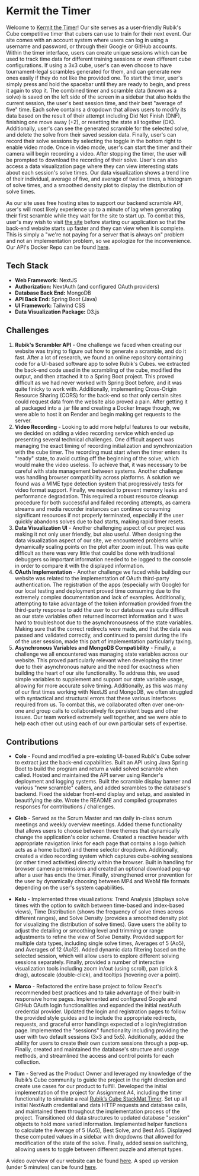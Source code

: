 # Kermit the Timer

Welcome to [Kermit the Timer](https://kermit-the-frog-vercel.vercel.app/)! Our site serves as a user-friendly Rubik's Cube competitive timer that cubers can use to train for their next event. Our site comes with an account system where users can log in using a username and password, or through their Google or GitHub accounts. Within the timer interface, users can create unique sessions which can be used to track time data for different training sessions or even different cube configurations. If using a 3x3 cube, user's can even choose to have tournament-legal scrambles generated for them, and can generate new ones easily if they do not like the provided one. To start the timer, user's simply press and hold the spacebar until they are ready to begin, and press it again to stop it. The combined timer and scramble data (known as a solve) is saved on the left side of the screen in a sidebar that also holds the current session, the user's best session time, and their best "average of five" time. Each solve contains a dropdown that allows users to modify its data based on the result of their attempt including Did Not Finish (DNF), finishing one move away (+2), or resetting the state all together (OK). Additionally, user's can see the generated scramble for the selected solve, and delete the solve from their saved session data. Finally, user's can record their solve sessions by selecting the toggle in the bottom right to enable video mode. Once in video mode, user's can start the timer and their camera will begin recording a video. After stopping the timer, the user will be prompted to download the recording of their solve. User's can also access a data visualization page where they can view interesting stats about each session's solve times. Our data visualization shows a trend line of their individual, average of five, and average of twelve times, a histogram of solve times, and a smoothed density plot to display the distribution of solve times.

As our site uses free hosting sites to support our backend scramble API, user's will most likely experience up to a minute of lag when generating their first scramble while they wait for the site to start up. To combat this, user's may wish to visit [the site](https://scrambler-api-s5qg.onrender.com/getScramble) before starting our application so that the back-end website starts up faster and they can view when it is complete. This is simply a "we're not paying for a server that is always on" problem and not an implementation problem, so we apologize for the inconvenience. Our API's Docker Repo can be found [here](https://hub.docker.com/r/cgolding8/scrambler_api).


## Tech Stack
- **Web Framework:** NextJS
- **Authorization:** NextAuth (and configured OAuth providers)
- **Database Back End:** MongoDB
- **API Back End:** Spring Boot (Java)
- **UI Framework:** Tailwind CSS
- **Data Visualization Package:** D3.js


## Challenges
1. **Rubik's Scrambler API** - One challenge we faced when creating our website was trying to figure out how to generate a scramble, and do it fast. After a lot of research, we found an online repository containing code for a UI-based software app to solve Rubik's Cubes. we extracted the back-end code used in the scrambling of the cube, modified the output, and then attached it to a Spring Boot project. This proved difficult as we had never worked with Spring Boot before, and it was quite finicky to work with. Additionally, implementing Cross-Origin Resource Sharing (CORS) for the back-end so that only certain sites could request data from the website also proved a pain. After getting it all packaged into a .jar file and creating a Docker Image though, we were able to host it on Render and begin making get requests to the server.
2. **Video Recording** - Looking to add more helpful features to our website, we decided on adding a video recording service which ended up presenting several technical challenges. One difficult aspect was managing the exact timing of recording initialization and synchronization with the cube timer. The recording must start when the timer enters its "ready" state, to avoid cutting off the beginning of the solve, which would make the video useless. To achieve that, it was necessary to be careful with state management between systems. Another challenge was handling browser compatibility across platforms. A solution we found was a MIME type detection system that progressively tests for video format support. Finally, we needed to prevent memory leaks and performance degradation. This required a robust resource cleanup procedure for both successful and failed recording attempts, as camera streams and media recorder instances can continue consuming significant resources if not properly terminated, especially if the user quickly abandons solves due to bad starts, making rapid timer resets.
3. **Data Visualization UI** - Another challenging aspect of our project was making it not only user friendly, but also useful. When designing the data visualization aspect of our site, we encountered problems while dynamically scaling points on the plot after zoom in/out. This was quite difficult as there was very little that could be done with traditional debuggers so important information needed to be logged to the console in order to compare it with the displayed information.
4. **OAuth Implementation** - Another challenge we faced while building our website was related to the implementation of OAuth third-party authentication. The registration of the apps (especially with Google) for our local testing and deployment proved time consuming due to the extremely complex documentation and lack of examples. Additionally, attempting to take advantage of the token information provided from the third-party response to add the user to our database was quite difficult as our state variables often returned incorrect information and it was hard to troubleshoot due to the asynchronousness of the state variables. Making sure that the correct redirects were made, and that the data was passed and validated correctly, and continued to persist during the life of the user session, made this part of implementation particularly taxing.
5. **Asynchronous Variables and MongoDB Compatibility** - Finally, a challenge we all encountered was managing state variables across our website. This proved particularly relevant when developing the timer due to their asynchronous nature and the need for exactness when building the heart of our site functionality. To address this, we used simple variables to supplement and support our state variable usage, allowing for more accurate solve timing. Additionally, as this was many of our first times working with NextJS and MongoDB, we often struggled with syntactical and structural errors that these various interfaces required from us. To combat this, we collaborated often over one-on-one and group calls to collaboratively fix persistent bugs and other issues. Our team worked extremely well together, and we were able to help each other out using each of our own particular sets of expertise.

## Contributions
- **Cole** - Found and modified a pre-existing UI-based Rubik's Cube solver to extract just the back-end capabilities. Built an API using Java Spring Boot to build the program and return a valid solved scramble when called. Hosted and maintained the API server using Render's deployment and logging systems. Built the scramble display banner and various "new scramble" callers, and added scrambles to the database's backend. Fixed the sidebar front-end display and setup, and assisted in beautifying the site. Wrote the README and compiled groupmates responses for contributions / challenges.

- **Gleb** - Served as the Scrum Master and ran daily in-class scrum meetings and weekly overview meetings. Added theme functionality that allows users to choose between three themes that dynamically change the application's color scheme. Created a reactive header with appropriate navigation links for each page that contains a logo (which acts as a home button) and theme selector dropdown. Additionally, created a video recording system which captures cube-solving sessions (or other timed activities) directly within the browser. Built in handling for browser camera permissions and created an optional download pop-up after a user has ends the timer. Finally, strengthened error prevention for the user by dynamically choosing between MP4 and WebM file formats depending on the user's system capabilities.

- **Kelu** - Implemented three visualizations: Trend Analysis (displays solve times with the option to switch between time-based and index-based views), Time Distribution (shows the frequency of solve times across different ranges), and Solve Density (provides a smoothed density plot for visualizing the distribution of solve times). Gave users the ability to adjust the detailing or smoothing level and trimming or range adjustments to refine the view of Solve Density. Provided support for multiple data types, including single solve times, Averages of 5 (Ao5), and Averages of 12 (Ao12). Added dynamic data filtering based on the selected session, which will allow users to explore different solving sessions separately. Finally, provided a number of interactive visualization tools including zoom in/out (using scroll), pan (click & drag), autoscale (double-click), and tooltips (hovering over a point).

- **Marco** - Refactored the entire base project to follow React's recommended best practices and to take advantage of their built-in responsive home pages. Implemented and configured Google and GitHub OAuth login functionalities and expanded the initial nextAuth credential provider. Updated the login and registration pages to follow the provided style guides and to include the appropriate redirects, requests, and graceful error handlings expected of a login/registration page. Implemented the "sessions" functionality including providing the user with two default sessions (3x3 and 5x5). Additionally, added the ability for users to create their own custom sessions through a pop-up. Finally, created and maintained the database's structure and usage methods, and streamlined the access and control points for each collection.

- **Tim** - Served as the Product Owner and leveraged my knowledge of the Rubik’s Cube community to guide the project in the right direction and create use cases for our product to fulfill. Developed the initial implementation of the project for Assignment A4, including the timer functionality to simulate a real [Rubik’s Cube StackMat Timer](https://www.speedstacks.com/store/retail/speed-stacks-g5-timer/?srsltid=AfmBOoq1aNEFsbIn3t_fpw8ht_baX46tFT05ZhMqCFgA7wqLwg9Kv5DN). Set up all initial NextAuth credential and data HTTP requests and database calls, and maintained them throughout the implementation process of the project. Transitioned old data structures to updated database "session" objects to hold more varied information. Implemented helper functions to calculate the Average of 5 (Ao5), Best Solve, and Best Ao5. Displayed these computed values in a sidebar with dropdowns that allowed for modification of the state of the solve. Finally, added session switching, allowing users to toggle between different puzzle and attempt types.


A video overview of our website can be found [here](https://www.youtube.com/watch?v=UcQEq3xQn70). A sped up version (under 5 minutes) can be found [here](https://www.youtube.com/watch?v=DhKkRC2uL2E).